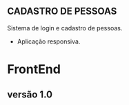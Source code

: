 ## CADASTRO DE PESSOAS ##

Sistema de login e cadastro de pessoas.
- Aplicação responsiva.
# FrontEnd
## versão 1.0 ##